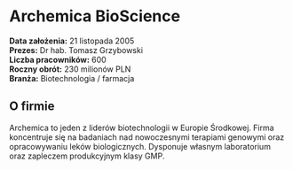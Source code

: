 # Archemica BioScience

**Data założenia:** 21 listopada 2005  
**Prezes:** Dr hab. Tomasz Grzybowski  
**Liczba pracowników:** 600  
**Roczny obrót:** 230 milionów PLN  
**Branża:** Biotechnologia / farmacja

## O firmie
Archemica to jeden z liderów biotechnologii w Europie Środkowej. Firma koncentruje się na badaniach nad nowoczesnymi terapiami genowymi oraz opracowywaniu leków biologicznych. Dysponuje własnym laboratorium oraz zapleczem produkcyjnym klasy GMP.
